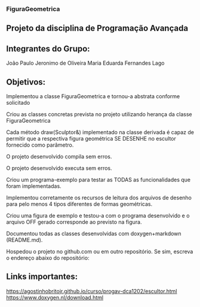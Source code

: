 ### FiguraGeometrica

## Projeto da disciplina de Programação Avançada

## Integrantes do Grupo:
João Paulo Jeronimo de Oliveira
Maria Eduarda Fernandes Lago

## Objetivos:

Implementou a classe FiguraGeometrica e tornou-a abstrata conforme solicitado

Criou as classes concretas prevista no projeto utilizando herança da classe FiguraGeometrica

Cada método draw(Sculptor&) implementado na classe derivada é capaz de permitir que a respectiva figura geométrica SE DESENHE no escultor fornecido como parâmetro.

O projeto desenvolvido compila sem erros.

O projeto desenvolvido executa sem erros.

Criou um programa-exemplo para testar as TODAS as funcionalidades que foram implementadas.

Implementou corretamente os recursos de leitura dos arquivos de desenho para pelo menos 4 tipos diferentes de formas geométricas.

Criou uma figura de exemplo e testou-a com o programa desenvolvido e o arquivo OFF gerado corresponde ao previsto na figura.

Documentou todas as classes desenvolvidas com doxygen+markdown (README.md).

Hospedou o projeto no github.com ou em outro repositório. 
Se sim, escreva o endereço abaixo do repositório:

## Links importantes:

https://agostinhobritojr.github.io/curso/progav-dca1202/escultor.html
https://www.doxygen.nl/download.html
